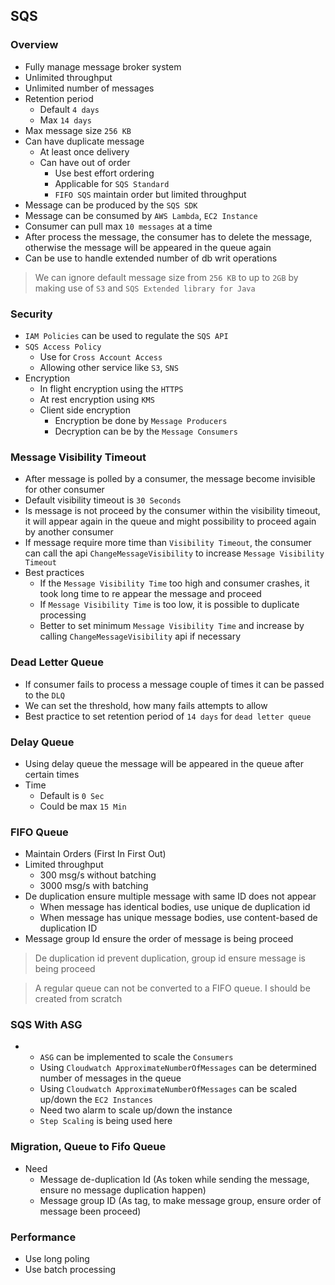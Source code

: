 ## SQS

### Overview

- Fully manage message broker system
- Unlimited throughput
- Unlimited number of messages
- Retention period
  - Default `4 days`
  - Max `14 days`
- Max message size `256 KB`
- Can have duplicate message
  - At least once delivery
  - Can have out of order
    - Use best effort ordering
    - Applicable for `SQS Standard`
    - `FIFO SQS` maintain order but limited throughput
- Message can be produced by the `SQS SDK`
- Message can be consumed by `AWS Lambda`, `EC2 Instance`
- Consumer can pull max `10 messages` at a time
- After process the message, the consumer has to delete the message, otherwise the message will be appeared in the queue again
- Can be use to handle extended number of db writ operations

> We can ignore default message size from `256 KB` to up to `2GB` by making use of `S3` and `SQS Extended library for Java`

### Security

- `IAM Policies` can be used to regulate the `SQS API`
- `SQS Access Policy`
  - Use for `Cross Account Access`
  - Allowing other service like `S3`, `SNS`
- Encryption
  - In flight encryption using the `HTTPS`
  - At rest encryption using `KMS`
  - Client side encryption
    - Encryption be done by `Message Producers`
    - Decryption can be by the `Message Consumers`

### Message Visibility Timeout

- After message is polled by a consumer, the message become invisible for other consumer
- Default visibility timeout is `30 Seconds`
- Is message is not proceed by the consumer within the visibility timeout, it will appear again in the queue and might possibility to proceed again by another consumer
- If message require more time than `Visibility Timeout`, the consumer can call the api `ChangeMessageVisibility` to increase `Message Visibility Timeout`
- Best practices
  - If the `Message Visibility Time` too high and consumer crashes, it took long time to re appear the message and proceed
  - If `Message Visibility Time` is too low, it is possible to duplicate processing
  - Better to set minimum `Message Visibility Time` and increase by calling `ChangeMessageVisibility` api if necessary

### Dead Letter Queue

- If consumer fails to process a message couple of times it can be passed to the `DLQ`
- We can set the threshold, how many fails attempts to allow
- Best practice to set retention period of `14 days` for `dead letter queue`

### Delay Queue

- Using delay queue the message will be appeared in the queue after certain times
- Time
  - Default is `0 Sec`
  - Could be max `15 Min`

### FIFO Queue

- Maintain Orders (First In First Out)
- Limited throughput
  - 300 msg/s without batching
  - 3000 msg/s with batching
- De duplication ensure multiple message with same ID does not appear
  - When message has identical bodies, use unique de duplication id
  - When message has unique message bodies, use content-based de duplication ID
- Message group Id ensure the order of message is being proceed

> De duplication id prevent duplication, group id ensure message is being proceed

> A regular queue can not be converted to a FIFO queue. I should be created from scratch

### SQS With ASG

- - `ASG` can be implemented to scale the `Consumers`
  - Using `Cloudwatch ApproximateNumberOfMessages` can be determined number of messages in the queue
  - Using `Cloudwatch ApproximateNumberOfMessages` can be scaled up/down the `EC2 Instances`
  - Need two alarm to scale up/down the instance
  - `Step Scaling` is being used here

### Migration, Queue to Fifo Queue

- Need
  - Message de-duplication Id (As token while sending the message, ensure no message duplication happen)
  - Message group ID (As tag, to make message group, ensure order of message been proceed)

### Performance

- Use long poling
- Use batch processing
